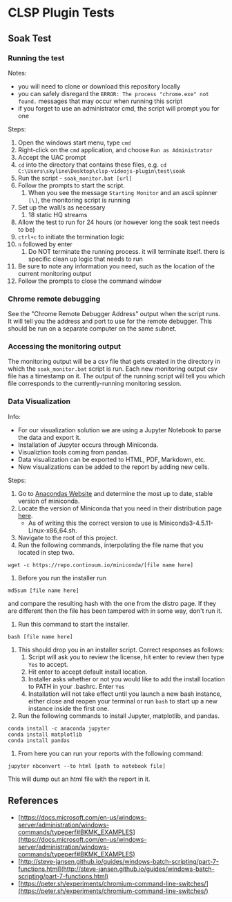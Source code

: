 # CLSP Plugin Tests

## Soak Test

### Running the test

Notes:
* you will need to clone or download this repository locally
* you can safely disregard the `ERROR: The process "chrome.exe" not found.` messages that may occur when running this script
* if you forget to use an administrator cmd, the script will prompt you for one

Steps:
1. Open the windows start menu, type `cmd`
1. Right-click on the `cmd` application, and choose `Run as Administrator`
1. Accept the UAC prompt
1. `cd` into the directory that contains these files, e.g. `cd C:\Users\skyline\Desktop\clsp-videojs-plugin\test\soak`
1. Run the script - `soak_monitor.bat [url]`
1. Follow the prompts to start the script.
    1. When you see the message `Starting Monitor` and an ascii spinner `[\]`, the monitoring script is running
1. Set up the wall/s as necessary
    1. 18 static HQ streams
1. Allow the test to run for 24 hours (or however long the soak test needs to be)
1. `ctrl+c` to initiate the termination logic
1. `n` followed by enter
    1. Do NOT terminate the running process.  it will terminate itself.  there is specific clean up logic that needs to run
1. Be sure to note any information you need, such as the location of the current monitoring output
1. Follow the prompts to close the command window

### Chrome remote debugging

See the "Chrome Remote Debugger Address" output when the script runs.  It will tell you the address and port to use for the remote debugger.  This should be run on a separate computer on the same subnet.

### Accessing the monitoring output

The monitoring output will be a csv file that gets created in the directory in which the `soak_monitor.bat` script is run.  Each new monitoring output csv file has a timestamp on it.  The output of the running script will tell you which file corresponds to the currently-running monitoring session.

### Data Visualization

Info:
* For our visualization solution we are using a Jupyter Notebook to parse the data and export it.
* Installation of Jupyter occurs through Miniconda.
* Visualiztion tools coming from pandas.
* Data visualization can be exported to HTML, PDF, Markdown, etc.
* New visualizations can be added to the report by adding new cells.

Steps:
1. Go to [Anacondas Website](https://www.anaconda.com/) and determine the most up to date, stable version of miniconda.
1. Locate the version of Miniconda that you need in their distribution page [here](https://repo.anaconda.com/miniconda/).
	* As of writing this the correct version to use is Miniconda3-4.5.11-Linux-x86_64.sh.
1. Navigate to the root of this project.
1. Run the following commands, interpolating the file name that you located in step two.
```
wget -c https://repo.continuum.io/miniconda/[file name here]
```
1. Before you run the installer run
```
md5sum [file name here]
```
and compare the resulting hash with the one from the distro page. If they are different then the file has been tampered with in some way, don't run it.
1. Run this command to start the installer.
```
bash [file name here]
```
1. This should drop you in an installer script. Correct responses as follows:
	1. Script will ask you to review the license, hit enter to review then type `Yes` to accept.
	1. Hit enter to accept default install location.
	1. Installer asks whether or not you would like to add the install location to PATH in your .bashrc. Enter `Yes`
	1. Installation will not take effect until you launch a new bash instance, either close and reopen your terminal or run `bash` to start up a new instance inside the first one.
1. Run the following commands to install Jupyter, matplotlib, and pandas.
```
conda install -c anaconda jupyter
conda install matplotlib
conda install pandas
```
1. From here you can run your reports with the following command:
```
jupyter nbconvert --to html [path to notebook file] 
```
This will dump out an html file with the report in it.


## References

* [https://docs.microsoft.com/en-us/windows-server/administration/windows-commands/typeperf#BKMK_EXAMPLES](https://docs.microsoft.com/en-us/windows-server/administration/windows-commands/typeperf#BKMK_EXAMPLES)
* [http://steve-jansen.github.io/guides/windows-batch-scripting/part-7-functions.html](http://steve-jansen.github.io/guides/windows-batch-scripting/part-7-functions.html)
* [https://peter.sh/experiments/chromium-command-line-switches/](https://peter.sh/experiments/chromium-command-line-switches/)
